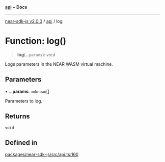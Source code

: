[**api**](../README.md) • **Docs**

***

[near-sdk-js v2.0.0](../../packages.md) / [api](../README.md) / log

# Function: log()

> **log**(...`params`): `void`

Logs parameters in the NEAR WASM virtual machine.

## Parameters

• ...**params**: `unknown`[]

Parameters to log.

## Returns

`void`

## Defined in

[packages/near-sdk-js/src/api.ts:160](https://github.com/dim-daskalov/near-sdk-js/blob/dbda01c3a7ae0812d5ceec519e35b9f3a01fe616/packages/near-sdk-js/src/api.ts#L160)
